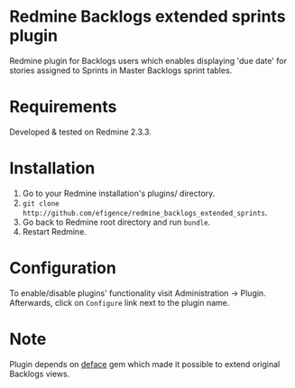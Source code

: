 # Redmine Backlogs extended sprints plugin

Redmine plugin for Backlogs users which enables displaying 'due date' for stories assigned to Sprints in Master Backlogs sprint tables.

# Requirements

Developed & tested on Redmine 2.3.3.

# Installation

1. Go to your Redmine installation's plugins/ directory.
2. `git clone http://github.com/efigence/redmine_backlogs_extended_sprints`.
3. Go back to Redmine root directory and run `bundle`.
3. Restart Redmine.

# Configuration

To enable/disable plugins' functionality visit Administration -> Plugin. Afterwards, click on `Configure` link next to the plugin name.

# Note

Plugin depends on [deface](https://github.com/spree/deface) gem which made it possible to extend original Backlogs views.
